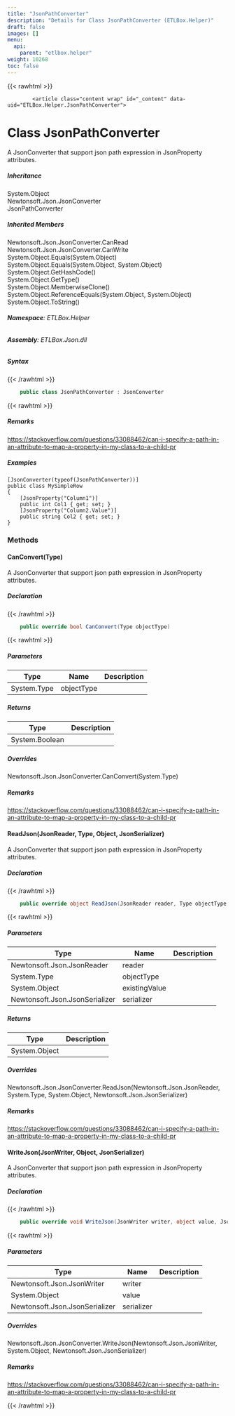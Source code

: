 ```yaml
---
title: "JsonPathConverter"
description: "Details for Class JsonPathConverter (ETLBox.Helper)"
draft: false
images: []
menu:
  api:
    parent: "etlbox.helper"
weight: 10268
toc: false
---
```


{{< rawhtml >}}

            <article class="content wrap" id="_content" data-uid="ETLBox.Helper.JsonPathConverter">
  <h1 id="ETLBox_Helper_JsonPathConverter" data-uid="ETLBox.Helper.JsonPathConverter" class="text-break">Class JsonPathConverter
</h1>
  <div class="markdown level0 summary"><p>A JsonConverter that support json path expression in JsonProperty attributes.</p>
</div>
  <div class="markdown level0 conceptual"></div>
  <div class="inheritance">
    <h5>Inheritance</h5>
    <div class="level0"><span class="xref">System.Object</span></div>
    <div class="level1"><span class="xref">Newtonsoft.Json.JsonConverter</span></div>
    <div class="level2"><span class="xref">JsonPathConverter</span></div>
  </div>
  <div class="inheritedMembers">
    <h5>Inherited Members</h5>
    <div>
      <span class="xref">Newtonsoft.Json.JsonConverter.CanRead</span>
    </div>
    <div>
      <span class="xref">Newtonsoft.Json.JsonConverter.CanWrite</span>
    </div>
    <div>
      <span class="xref">System.Object.Equals(System.Object)</span>
    </div>
    <div>
      <span class="xref">System.Object.Equals(System.Object, System.Object)</span>
    </div>
    <div>
      <span class="xref">System.Object.GetHashCode()</span>
    </div>
    <div>
      <span class="xref">System.Object.GetType()</span>
    </div>
    <div>
      <span class="xref">System.Object.MemberwiseClone()</span>
    </div>
    <div>
      <span class="xref">System.Object.ReferenceEquals(System.Object, System.Object)</span>
    </div>
    <div>
      <span class="xref">System.Object.ToString()</span>
    </div>
  </div>
<h6><strong>Namespace</strong>: ETLBox.Helper</h6>
  <h6><strong>Assembly</strong>: ETLBox.Json.dll</h6>
  <h5 id="ETLBox_Helper_JsonPathConverter_syntax">Syntax</h5>
{{< /rawhtml >}}

```C#
    public class JsonPathConverter : JsonConverter
```

{{< rawhtml >}}
  <h5 id="ETLBox_Helper_JsonPathConverter_remarks"><strong>Remarks</strong></h5>
  <div class="markdown level0 remarks"><p><a href="https://stackoverflow.com/questions/33088462/can-i-specify-a-path-in-an-attribute-to-map-a-property-in-my-class-to-a-child-pr">https://stackoverflow.com/questions/33088462/can-i-specify-a-path-in-an-attribute-to-map-a-property-in-my-class-to-a-child-pr</a></p>
</div>
  <h5 id="ETLBox_Helper_JsonPathConverter_examples"><strong>Examples</strong></h5>
  <pre><code>[JsonConverter(typeof(JsonPathConverter))]
public class MySimpleRow
{
    [JsonProperty(&quot;Column1&quot;)]
    public int Col1 { get; set; }
    [JsonProperty(&quot;Column2.Value&quot;)]
    public string Col2 { get; set; }
}</code></pre>
  <h3 id="methods">Methods
</h3>
  <a id="ETLBox_Helper_JsonPathConverter_CanConvert_" data-uid="ETLBox.Helper.JsonPathConverter.CanConvert*"></a>
  <h4 id="ETLBox_Helper_JsonPathConverter_CanConvert_System_Type_" data-uid="ETLBox.Helper.JsonPathConverter.CanConvert(System.Type)">CanConvert(Type)</h4>
  <div class="markdown level1 summary"><p>A JsonConverter that support json path expression in JsonProperty attributes.</p>
</div>
  <div class="markdown level1 conceptual"></div>
  <h5 class="declaration">Declaration</h5>
{{< /rawhtml >}}

```C#
    public override bool CanConvert(Type objectType)
```

{{< rawhtml >}}
  <h5 class="parameters">Parameters</h5>
  <table class="table table-bordered table-striped table-condensed">
    <thead>
      <tr>
        <th>Type</th>
        <th>Name</th>
        <th>Description</th>
      </tr>
    </thead>
    <tbody>
      <tr>
        <td><span class="xref">System.Type</span></td>
        <td><span class="parametername">objectType</span></td>
        <td></td>
      </tr>
    </tbody>
  </table>
  <h5 class="returns">Returns</h5>
  <table class="table table-bordered table-striped table-condensed">
    <thead>
      <tr>
        <th>Type</th>
        <th>Description</th>
      </tr>
    </thead>
    <tbody>
      <tr>
        <td><span class="xref">System.Boolean</span></td>
        <td></td>
      </tr>
    </tbody>
  </table>
  <h5 class="overrides">Overrides</h5>
  <div><span class="xref">Newtonsoft.Json.JsonConverter.CanConvert(System.Type)</span></div>
  <h5 id="ETLBox_Helper_JsonPathConverter_CanConvert_System_Type__remarks">Remarks</h5>
  <div class="markdown level1 remarks"><p><a href="https://stackoverflow.com/questions/33088462/can-i-specify-a-path-in-an-attribute-to-map-a-property-in-my-class-to-a-child-pr">https://stackoverflow.com/questions/33088462/can-i-specify-a-path-in-an-attribute-to-map-a-property-in-my-class-to-a-child-pr</a></p>
</div>
  <a id="ETLBox_Helper_JsonPathConverter_ReadJson_" data-uid="ETLBox.Helper.JsonPathConverter.ReadJson*"></a>
  <h4 id="ETLBox_Helper_JsonPathConverter_ReadJson_Newtonsoft_Json_JsonReader_System_Type_System_Object_Newtonsoft_Json_JsonSerializer_" data-uid="ETLBox.Helper.JsonPathConverter.ReadJson(Newtonsoft.Json.JsonReader,System.Type,System.Object,Newtonsoft.Json.JsonSerializer)">ReadJson(JsonReader, Type, Object, JsonSerializer)</h4>
  <div class="markdown level1 summary"><p>A JsonConverter that support json path expression in JsonProperty attributes.</p>
</div>
  <div class="markdown level1 conceptual"></div>
  <h5 class="declaration">Declaration</h5>
{{< /rawhtml >}}

```C#
    public override object ReadJson(JsonReader reader, Type objectType, object existingValue, JsonSerializer serializer)
```

{{< rawhtml >}}
  <h5 class="parameters">Parameters</h5>
  <table class="table table-bordered table-striped table-condensed">
    <thead>
      <tr>
        <th>Type</th>
        <th>Name</th>
        <th>Description</th>
      </tr>
    </thead>
    <tbody>
      <tr>
        <td><span class="xref">Newtonsoft.Json.JsonReader</span></td>
        <td><span class="parametername">reader</span></td>
        <td></td>
      </tr>
      <tr>
        <td><span class="xref">System.Type</span></td>
        <td><span class="parametername">objectType</span></td>
        <td></td>
      </tr>
      <tr>
        <td><span class="xref">System.Object</span></td>
        <td><span class="parametername">existingValue</span></td>
        <td></td>
      </tr>
      <tr>
        <td><span class="xref">Newtonsoft.Json.JsonSerializer</span></td>
        <td><span class="parametername">serializer</span></td>
        <td></td>
      </tr>
    </tbody>
  </table>
  <h5 class="returns">Returns</h5>
  <table class="table table-bordered table-striped table-condensed">
    <thead>
      <tr>
        <th>Type</th>
        <th>Description</th>
      </tr>
    </thead>
    <tbody>
      <tr>
        <td><span class="xref">System.Object</span></td>
        <td></td>
      </tr>
    </tbody>
  </table>
  <h5 class="overrides">Overrides</h5>
  <div><span class="xref">Newtonsoft.Json.JsonConverter.ReadJson(Newtonsoft.Json.JsonReader, System.Type, System.Object, Newtonsoft.Json.JsonSerializer)</span></div>
  <h5 id="ETLBox_Helper_JsonPathConverter_ReadJson_Newtonsoft_Json_JsonReader_System_Type_System_Object_Newtonsoft_Json_JsonSerializer__remarks">Remarks</h5>
  <div class="markdown level1 remarks"><p><a href="https://stackoverflow.com/questions/33088462/can-i-specify-a-path-in-an-attribute-to-map-a-property-in-my-class-to-a-child-pr">https://stackoverflow.com/questions/33088462/can-i-specify-a-path-in-an-attribute-to-map-a-property-in-my-class-to-a-child-pr</a></p>
</div>
  <a id="ETLBox_Helper_JsonPathConverter_WriteJson_" data-uid="ETLBox.Helper.JsonPathConverter.WriteJson*"></a>
  <h4 id="ETLBox_Helper_JsonPathConverter_WriteJson_Newtonsoft_Json_JsonWriter_System_Object_Newtonsoft_Json_JsonSerializer_" data-uid="ETLBox.Helper.JsonPathConverter.WriteJson(Newtonsoft.Json.JsonWriter,System.Object,Newtonsoft.Json.JsonSerializer)">WriteJson(JsonWriter, Object, JsonSerializer)</h4>
  <div class="markdown level1 summary"><p>A JsonConverter that support json path expression in JsonProperty attributes.</p>
</div>
  <div class="markdown level1 conceptual"></div>
  <h5 class="declaration">Declaration</h5>
{{< /rawhtml >}}

```C#
    public override void WriteJson(JsonWriter writer, object value, JsonSerializer serializer)
```

{{< rawhtml >}}
  <h5 class="parameters">Parameters</h5>
  <table class="table table-bordered table-striped table-condensed">
    <thead>
      <tr>
        <th>Type</th>
        <th>Name</th>
        <th>Description</th>
      </tr>
    </thead>
    <tbody>
      <tr>
        <td><span class="xref">Newtonsoft.Json.JsonWriter</span></td>
        <td><span class="parametername">writer</span></td>
        <td></td>
      </tr>
      <tr>
        <td><span class="xref">System.Object</span></td>
        <td><span class="parametername">value</span></td>
        <td></td>
      </tr>
      <tr>
        <td><span class="xref">Newtonsoft.Json.JsonSerializer</span></td>
        <td><span class="parametername">serializer</span></td>
        <td></td>
      </tr>
    </tbody>
  </table>
  <h5 class="overrides">Overrides</h5>
  <div><span class="xref">Newtonsoft.Json.JsonConverter.WriteJson(Newtonsoft.Json.JsonWriter, System.Object, Newtonsoft.Json.JsonSerializer)</span></div>
  <h5 id="ETLBox_Helper_JsonPathConverter_WriteJson_Newtonsoft_Json_JsonWriter_System_Object_Newtonsoft_Json_JsonSerializer__remarks">Remarks</h5>
  <div class="markdown level1 remarks"><p><a href="https://stackoverflow.com/questions/33088462/can-i-specify-a-path-in-an-attribute-to-map-a-property-in-my-class-to-a-child-pr">https://stackoverflow.com/questions/33088462/can-i-specify-a-path-in-an-attribute-to-map-a-property-in-my-class-to-a-child-pr</a></p>
</div>

{{< /rawhtml >}}
